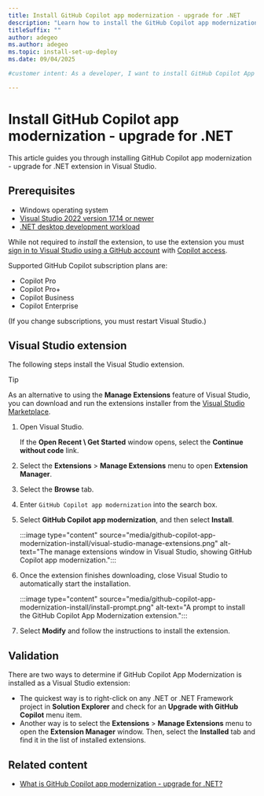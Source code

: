 ```yaml
---
title: Install GitHub Copilot app modernization - upgrade for .NET
description: "Learn how to install the GitHub Copilot app modernization - upgrade for .NET Visual Studio extension. App modernization assists you when upgrading projects to the latest dependencies or when upgrading to a new version of .NET"
titleSuffix: ""
author: adegeo
ms.author: adegeo
ms.topic: install-set-up-deploy
ms.date: 09/04/2025

#customer intent: As a developer, I want to install GitHub Copilot App Modernization so that I can upgrade my projects.

---
```


# Install GitHub Copilot app modernization - upgrade for .NET

This article guides you through installing GitHub Copilot app modernization - upgrade for .NET extension in Visual Studio.

## Prerequisites

- Windows operating system
- [Visual Studio 2022 version 17.14 or newer](https://visualstudio.microsoft.com/downloads/)
- [.NET desktop development workload](/visualstudio/install/modify-visual-studio?view=vs-2022&preserve-view=true#change-workloads-or-individual-components)

While not required to _install_ the extension, to use the extension you must [sign in to Visual Studio using a GitHub account](/visualstudio/ide/work-with-github-accounts) with [Copilot access](https://docs.github.com/copilot/about-github-copilot/what-is-github-copilot#getting-access-to-copilot).

Supported GitHub Copilot subscription plans are:

- Copilot Pro
- Copilot Pro+
- Copilot Business
- Copilot Enterprise

(If you change subscriptions, you must restart Visual Studio.)

## Visual Studio extension

The following steps install the Visual Studio extension.

> [!TIP]
> As an alternative to using the **Manage Extensions** feature of Visual Studio, you can download and run the extensions installer from the [Visual Studio Marketplace](https://aka.ms/ghcp-appmod/dotnet-upgrade-vsix).

01. Open Visual Studio.

    If the **Open Recent \ Get Started** window opens, select the **Continue without code** link.

01. Select the **Extensions** > **Manage Extensions** menu to open **Extension Manager**.
01. Select the **Browse** tab.
01. Enter `GitHub Copilot app modernization` into the search box.
01. Select **GitHub Copilot app modernization**, and then select **Install**.

    :::image type="content" source="media/github-copilot-app-modernization-install/visual-studio-manage-extensions.png" alt-text="The manage extensions window in Visual Studio, showing GitHub Copilot app modernization.":::

01. Once the extension finishes downloading, close Visual Studio to automatically start the installation.

    :::image type="content" source="media/github-copilot-app-modernization-install/install-prompt.png" alt-text="A prompt to install the GitHub Copilot App Modernization extension.":::

01. Select **Modify** and follow the instructions to install the extension.

## Validation

There are two ways to determine if GitHub Copilot App Modernization is installed as a Visual Studio extension:

- The quickest way is to right-click on any .NET or .NET Framework project in **Solution Explorer** and check for an **Upgrade with GitHub Copilot** menu item.
- Another way is to select the **Extensions** > **Manage Extensions** menu to open the **Extension Manager** window. Then, select the **Installed** tab and find it in the list of installed extensions.

## Related content

- [What is GitHub Copilot app modernization - upgrade for .NET?](github-copilot-app-modernization-overview.md)
